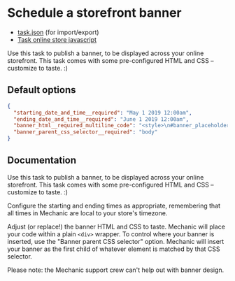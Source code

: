 # Schedule a storefront banner

* [task.json](../../tasks/schedule-a-storefront-banner.json) (for import/export)
* [Task online store javascript](./online_store_javascript.js.liquid)

Use this task to publish a banner, to be displayed across your online storefront. This task comes with some pre-configured HTML and CSS – customize to taste. :)

## Default options

```json
{
  "starting_date_and_time__required": "May 1 2019 12:00am",
  "ending_date_and_time__required": "June 1 2019 12:00am",
  "banner_html__required_multiline_code": "<style>\n#banner_placeholder {\n    height: 50px;\n    width: 100%;\n}\n\n#banner {\n    position: absolute;\n    z-index: 1000;\n    top: 0;\n    left: 0;\n    right: 0;\n    background: rgba(0, 0, 0, 0.8);\n    color: #ddd;\n    padding: 10px;\n    font-size: 16px;\n}\n\n#banner a {\n    font-weight: bold;\n    text-decoration: underline;\n    color: #ddd;\n}\n\n#banner a:hover {\n    color: #fff;\n}\n</style>\n\n<div id=\"banner_placeholder\"></div>\n<div id=\"banner\">\n  It's time for a banner! <a href=\"/\">Keep shopping!</a>\n</div>",
  "banner_parent_css_selector__required": "body"
}
```

## Documentation

Use this task to publish a banner, to be displayed across your online storefront. This task comes with some pre-configured HTML and CSS – customize to taste. :)

Configure the starting and ending times as appropriate, remembering that all times in Mechanic are local to your store's timezone.

Adjust (or replace!) the banner HTML and CSS to taste. Mechanic will place your code within a plain `<div>` wrapper. To control where your banner is inserted, use the "Banner parent CSS selector" option. Mechanic will insert your banner as the first child of whatever element is matched by that CSS selector.

Please note: the Mechanic support crew can't help out with banner design.
